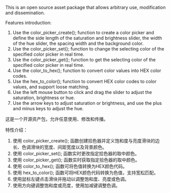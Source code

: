 This is an open source asset package that allows arbitrary use, modification and dissemination.

Features introduction:

1. Use the color_picker_create(); function to create a color picker and define the side length of the saturation and brightness slider, the width of the hue slider, the spacing width and the background color.
2. Use the color_picker_set(); function to change the selecting color of the specified color picker in real time.
3. Use the color_picker_get(); function to get the selecting color of the specified color picker in real time.
4. Use the color_to_hex(); function to convert color values into HEX color codes.
5. Use the hex_to_color(); function to convert HEX color codes to color values, and support loose matching.
6. Use the left mouse button to click and drag the slider to adjust the saturation, brightness or hue.
7. Use the arrow keys to adjust saturation or brightness, and use the plus and minus keys to adjust the hue.

这是一个开源资产包，允许任意使用、修改和传播。

特性介绍：

1. 使用 color_picker_create(); 函数创建拾色器并定义饱和度与亮度滑块的边长、色调滑块的宽度、间距宽度以及背景颜色。
2. 使用 color_picker_set(); 函数实时更改指定拾色器的取中颜色。
3. 使用 color_picker_get(); 函数实时获取指定拾色器的取中颜色。
4. 使用 color_to_hex(); 函数可将色值转换为HEX颜色代码。
5. 使用 hex_to_color(); 函数可将HEX颜色代码转换为色值，支持宽松匹配。
6. 使用鼠标左键点击滑块并拖动以调整饱和度、亮度或色调。
7. 使用方向键调整饱和度或亮度，使用加减键调整色调。
